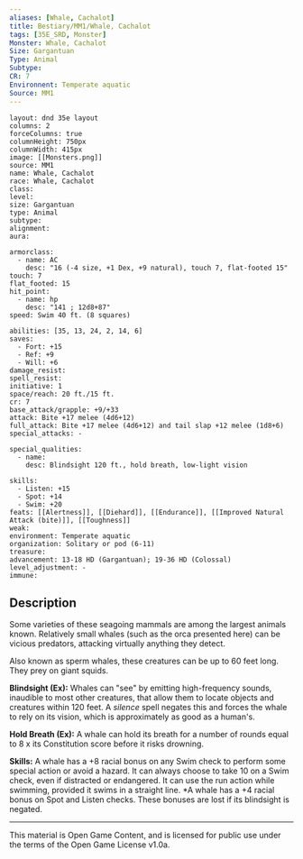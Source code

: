 ```yaml
---
aliases: [Whale, Cachalot]
title: Bestiary/MM1/Whale, Cachalot
tags: [35E_SRD, Monster]
Monster: Whale, Cachalot
Size: Gargantuan
Type: Animal
Subtype: 
CR: 7
Environnent: Temperate aquatic
Source: MM1
---
```


```statblock
layout: dnd 35e layout
columns: 2
forceColumns: true
columnHeight: 750px
columnWidth: 415px
image: [[Monsters.png]]
source: MM1
name: Whale, Cachalot
race: Whale, Cachalot
class: 
level: 
size: Gargantuan
type: Animal
subtype: 
alignment: 
aura: 

armorclass:
  - name: AC
    desc: "16 (-4 size, +1 Dex, +9 natural), touch 7, flat-footed 15"
touch: 7
flat_footed: 15
hit_point:
  - name: hp
    desc: "141 ; 12d8+87"
speed: Swim 40 ft. (8 squares)

abilities: [35, 13, 24, 2, 14, 6]
saves:
  - Fort: +15
  - Ref: +9
  - Will: +6
damage_resist: 
spell_resist: 
initiative: 1
space/reach: 20 ft./15 ft.
cr: 7
base_attack/grapple: +9/+33
attack: Bite +17 melee (4d6+12)
full_attack: Bite +17 melee (4d6+12) and tail slap +12 melee (1d8+6)
special_attacks: -

special_qualities:
  - name: 
    desc: Blindsight 120 ft., hold breath, low-light vision

skills:
  - Listen: +15
  - Spot: +14
  - Swim: +20
feats: [[Alertness]], [[Diehard]], [[Endurance]], [[Improved Natural Attack (bite)]], [[Toughness]]
weak: 
environment: Temperate aquatic
organization: Solitary or pod (6-11)
treasure: 
advancement: 13-18 HD (Gargantuan); 19-36 HD (Colossal)
level_adjustment: -
immune: 
```

## Description

<p>Some varieties of these seagoing mammals are among the largest animals known. Relatively small whales (such as the orca presented here) can be vicious predators, attacking virtually anything they detect.</p>
<p>Also known as sperm whales, these creatures can be up to 60 feet long. They prey on giant squids.</p>
<p>
            <b>Blindsight (Ex):</b> Whales can "see" by emitting high-frequency sounds, inaudible to most other creatures, that allow them to locate objects and creatures within 120 feet. A <i>silence</i> spell negates this and forces the whale to rely on its vision, which is approximately as good as a human's.</p>
<p>
            <b>Hold Breath (Ex):</b> A whale can hold its breath for a number of rounds equal to 8 x its Constitution score before it risks drowning.</p>
<p>
            <b>Skills:</b> A whale has a +8 racial bonus on any Swim check to perform some special action or avoid a hazard. It can always choose to take 10 on a Swim check, even if distracted or endangered. It can use the run action while swimming, provided it swims in a straight line. *A whale has a +4 racial bonus on Spot and Listen checks. These bonuses are lost if its blindsight is negated.</p>

---

This material is Open Game Content, and is licensed for public use under
the terms of the Open Game License v1.0a.
